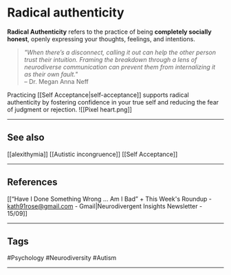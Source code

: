 # Radical authenticity 

**Radical Authenticity** refers to the practice of being **completely socially honest**, openly expressing your thoughts, feelings, and intentions.

> _"When there’s a disconnect, calling it out can help the other person trust their intuition. Framing the breakdown through a lens of neurodiverse communication can prevent them from internalizing it as their own fault."_  
> – Dr. Megan Anna Neff

Practicing [[Self Acceptance|self-acceptance]] supports radical authenticity by fostering confidence in your true self and reducing the fear of judgment or rejection.
![[Pixel heart.png]]

---
## See also

[[alexithymia]]
[[Autistic incongruence]]
[[Self Acceptance]]

---
## References

[[“Have I Done Something Wrong … Am I Bad” + This Week's Roundup - kath91rose@gmail.com - Gmail|Neurodivergent Insights Newsletter - 15/09]]

---
## Tags

#Psychology #Neurodiversity #Autism

---
